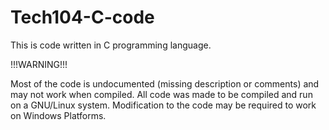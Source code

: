 # Tech104-C-code
This is code written in C programming language.

!!!WARNING!!!

Most of the code is undocumented (missing description or comments) and may not work when compiled.
All code was made to be compiled and run on a GNU/Linux system. Modification to the code may be required to work on
Windows Platforms.
